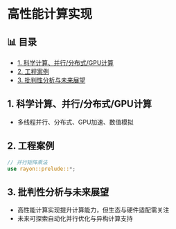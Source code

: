 ﻿# 高性能计算实现


## 📊 目录

- [1. 科学计算、并行/分布式/GPU计算](#1-科学计算并行分布式gpu计算)
- [2. 工程案例](#2-工程案例)
- [3. 批判性分析与未来展望](#3-批判性分析与未来展望)


## 1. 科学计算、并行/分布式/GPU计算

- 多线程并行、分布式、GPU加速、数值模拟

## 2. 工程案例

```rust
// 并行矩阵乘法
use rayon::prelude::*;
```

## 3. 批判性分析与未来展望

- 高性能计算实现提升计算能力，但生态与硬件适配需关注
- 未来可探索自动化并行优化与异构计算支持
